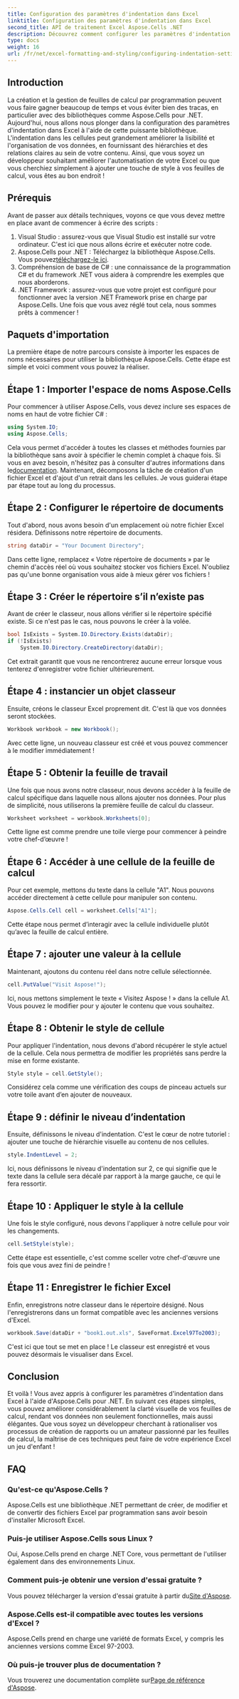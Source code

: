 ```yaml
---
title: Configuration des paramètres d'indentation dans Excel
linktitle: Configuration des paramètres d'indentation dans Excel
second_title: API de traitement Excel Aspose.Cells .NET
description: Découvrez comment configurer les paramètres d'indentation dans Excel avec Aspose.Cells pour .NET. Guide étape par étape pour améliorer vos documents Excel sans effort.
type: docs
weight: 16
url: /fr/net/excel-formatting-and-styling/configuring-indentation-settings/
---
```

## Introduction
La création et la gestion de feuilles de calcul par programmation peuvent vous faire gagner beaucoup de temps et vous éviter bien des tracas, en particulier avec des bibliothèques comme Aspose.Cells pour .NET. Aujourd'hui, nous allons nous plonger dans la configuration des paramètres d'indentation dans Excel à l'aide de cette puissante bibliothèque. L'indentation dans les cellules peut grandement améliorer la lisibilité et l'organisation de vos données, en fournissant des hiérarchies et des relations claires au sein de votre contenu. Ainsi, que vous soyez un développeur souhaitant améliorer l'automatisation de votre Excel ou que vous cherchiez simplement à ajouter une touche de style à vos feuilles de calcul, vous êtes au bon endroit !
## Prérequis
Avant de passer aux détails techniques, voyons ce que vous devez mettre en place avant de commencer à écrire des scripts :
1. Visual Studio : assurez-vous que Visual Studio est installé sur votre ordinateur. C'est ici que nous allons écrire et exécuter notre code.
2. Aspose.Cells pour .NET : Téléchargez la bibliothèque Aspose.Cells. Vous pouvez[téléchargez-le ici](https://releases.aspose.com/cells/net/).
3. Compréhension de base de C# : une connaissance de la programmation C# et du framework .NET vous aidera à comprendre les exemples que nous aborderons.
4. .NET Framework : assurez-vous que votre projet est configuré pour fonctionner avec la version .NET Framework prise en charge par Aspose.Cells.
Une fois que vous avez réglé tout cela, nous sommes prêts à commencer !
## Paquets d'importation
La première étape de notre parcours consiste à importer les espaces de noms nécessaires pour utiliser la bibliothèque Aspose.Cells. Cette étape est simple et voici comment vous pouvez la réaliser.
## Étape 1 : Importer l'espace de noms Aspose.Cells
Pour commencer à utiliser Aspose.Cells, vous devez inclure ses espaces de noms en haut de votre fichier C# :
```csharp
using System.IO;
using Aspose.Cells;
```
 Cela vous permet d'accéder à toutes les classes et méthodes fournies par la bibliothèque sans avoir à spécifier le chemin complet à chaque fois. Si vous en avez besoin, n'hésitez pas à consulter d'autres informations dans le[documentation](https://reference.aspose.com/cells/net/).
Maintenant, décomposons la tâche de création d'un fichier Excel et d'ajout d'un retrait dans les cellules. Je vous guiderai étape par étape tout au long du processus.
## Étape 2 : Configurer le répertoire de documents
Tout d'abord, nous avons besoin d'un emplacement où notre fichier Excel résidera. Définissons notre répertoire de documents.
```csharp
string dataDir = "Your Document Directory";
```
Dans cette ligne, remplacez « Votre répertoire de documents » par le chemin d'accès réel où vous souhaitez stocker vos fichiers Excel. N'oubliez pas qu'une bonne organisation vous aide à mieux gérer vos fichiers !
## Étape 3 : Créer le répertoire s’il n’existe pas
Avant de créer le classeur, nous allons vérifier si le répertoire spécifié existe. Si ce n'est pas le cas, nous pouvons le créer à la volée.
```csharp
bool IsExists = System.IO.Directory.Exists(dataDir);
if (!IsExists)
    System.IO.Directory.CreateDirectory(dataDir);
```
Cet extrait garantit que vous ne rencontrerez aucune erreur lorsque vous tenterez d'enregistrer votre fichier ultérieurement.
## Étape 4 : instancier un objet classeur
Ensuite, créons le classeur Excel proprement dit. C'est là que vos données seront stockées.
```csharp
Workbook workbook = new Workbook();
```
Avec cette ligne, un nouveau classeur est créé et vous pouvez commencer à le modifier immédiatement !
## Étape 5 : Obtenir la feuille de travail
Une fois que nous avons notre classeur, nous devons accéder à la feuille de calcul spécifique dans laquelle nous allons ajouter nos données. Pour plus de simplicité, nous utiliserons la première feuille de calcul du classeur.
```csharp
Worksheet worksheet = workbook.Worksheets[0];
```
Cette ligne est comme prendre une toile vierge pour commencer à peindre votre chef-d’œuvre !
## Étape 6 : Accéder à une cellule de la feuille de calcul
Pour cet exemple, mettons du texte dans la cellule "A1". Nous pouvons accéder directement à cette cellule pour manipuler son contenu.
```csharp
Aspose.Cells.Cell cell = worksheet.Cells["A1"];
```
Cette étape nous permet d’interagir avec la cellule individuelle plutôt qu’avec la feuille de calcul entière.
## Étape 7 : ajouter une valeur à la cellule
Maintenant, ajoutons du contenu réel dans notre cellule sélectionnée.
```csharp
cell.PutValue("Visit Aspose!");
```
Ici, nous mettons simplement le texte « Visitez Aspose ! » dans la cellule A1. Vous pouvez le modifier pour y ajouter le contenu que vous souhaitez.
## Étape 8 : Obtenir le style de cellule
Pour appliquer l'indentation, nous devons d'abord récupérer le style actuel de la cellule. Cela nous permettra de modifier les propriétés sans perdre la mise en forme existante.
```csharp
Style style = cell.GetStyle();
```
Considérez cela comme une vérification des coups de pinceau actuels sur votre toile avant d’en ajouter de nouveaux.
## Étape 9 : définir le niveau d’indentation
Ensuite, définissons le niveau d'indentation. C'est le cœur de notre tutoriel : ajouter une touche de hiérarchie visuelle au contenu de nos cellules.
```csharp
style.IndentLevel = 2;
```
Ici, nous définissons le niveau d'indentation sur 2, ce qui signifie que le texte dans la cellule sera décalé par rapport à la marge gauche, ce qui le fera ressortir.
## Étape 10 : Appliquer le style à la cellule
Une fois le style configuré, nous devons l'appliquer à notre cellule pour voir les changements.
```csharp
cell.SetStyle(style);
```
Cette étape est essentielle, c'est comme sceller votre chef-d'œuvre une fois que vous avez fini de peindre !
## Étape 11 : Enregistrer le fichier Excel
Enfin, enregistrons notre classeur dans le répertoire désigné. Nous l'enregistrerons dans un format compatible avec les anciennes versions d'Excel.
```csharp
workbook.Save(dataDir + "book1.out.xls", SaveFormat.Excel97To2003);
```
C'est ici que tout se met en place ! Le classeur est enregistré et vous pouvez désormais le visualiser dans Excel.
## Conclusion
Et voilà ! Vous avez appris à configurer les paramètres d'indentation dans Excel à l'aide d'Aspose.Cells pour .NET. En suivant ces étapes simples, vous pouvez améliorer considérablement la clarté visuelle de vos feuilles de calcul, rendant vos données non seulement fonctionnelles, mais aussi élégantes. Que vous soyez un développeur cherchant à rationaliser vos processus de création de rapports ou un amateur passionné par les feuilles de calcul, la maîtrise de ces techniques peut faire de votre expérience Excel un jeu d'enfant !
## FAQ
### Qu'est-ce qu'Aspose.Cells ?
Aspose.Cells est une bibliothèque .NET permettant de créer, de modifier et de convertir des fichiers Excel par programmation sans avoir besoin d'installer Microsoft Excel.
### Puis-je utiliser Aspose.Cells sous Linux ?
Oui, Aspose.Cells prend en charge .NET Core, vous permettant de l'utiliser également dans des environnements Linux.
### Comment puis-je obtenir une version d'essai gratuite ?
 Vous pouvez télécharger la version d'essai gratuite à partir du[Site d'Aspose](https://releases.aspose.com/).
### Aspose.Cells est-il compatible avec toutes les versions d'Excel ?
Aspose.Cells prend en charge une variété de formats Excel, y compris les anciennes versions comme Excel 97-2003.
### Où puis-je trouver plus de documentation ?
Vous trouverez une documentation complète sur[Page de référence d'Aspose](https://reference.aspose.com/cells/net/).